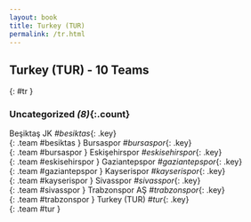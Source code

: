 ```yaml
---
layout: book
title: Turkey (TUR)
permalink: /tr.html
---
```


## Turkey (TUR) - 10 Teams
{: #tr }









### Uncategorized _(8)_{:.count}

Beşiktaş JK   _#besiktas_{: .key} <br>
{: .team #besiktas }
Bursaspor   _#bursaspor_{: .key} <br>
{: .team #bursaspor }
Eskişehirspor   _#eskisehirspor_{: .key} <br>
{: .team #eskisehirspor }
Gaziantepspor   _#gaziantepspor_{: .key} <br>
{: .team #gaziantepspor }
Kayserispor   _#kayserispor_{: .key} <br>
{: .team #kayserispor }
Sivasspor   _#sivasspor_{: .key} <br>
{: .team #sivasspor }
Trabzonspor AŞ   _#trabzonspor_{: .key} <br>
{: .team #trabzonspor }
Turkey  (TUR)  _#tur_{: .key} <br>
{: .team #tur }


 

